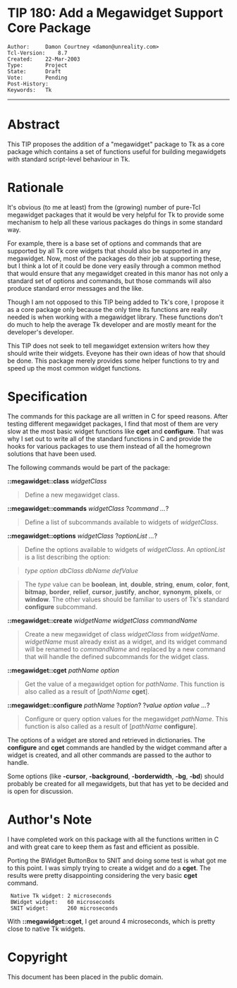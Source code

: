 # TIP 180: Add a Megawidget Support Core Package
	Author:		Damon Courtney <damon@unreality.com>
	Tcl-Version:	8.7
	Created:	22-Mar-2003
	Type:		Project
	State:		Draft
	Vote:		Pending
	Post-History:	
	Keywords:	Tk
-----

# Abstract

This TIP proposes the addition of a "megawidget" package to Tk as a
core package which contains a set of functions useful for building
megawidgets with standard script-level behaviour in Tk.

# Rationale

It's obvious \(to me at least\) from the \(growing\) number of pure-Tcl
megawidget packages that it would be very helpful for Tk to provide
some mechanism to help all these various packages do things in some
standard way.

For example, there is a base set of options and commands that are
supported by all Tk core widgets that should also be supported in any
megawidget.  Now, most of the packages do their job at supporting
these, but I think a lot of it could be done very easily through a
common method that would ensure that any megawidget created in this
manor has not only a standard set of options and commands, but those
commands will also produce standard error messages and the like.

Though I am not opposed to this TIP being added to Tk's core, I
propose it as a core package only because the only time its functions
are really needed is when working with a megawidget library.  These
functions don't do much to help the average Tk developer and are
mostly meant for the developer's developer.

This TIP does not seek to tell megawidget extension writers how they
should write their widgets.  Eveyone has their own ideas of how that
should be done.  This package merely provides some helper functions to
try and speed up the most common widget functions.

# Specification

The commands for this package are all written in C for speed reasons.
After testing different megawidget packages, I find that most of them
are very slow at the most basic widget functions like **cget** and
**configure**.  That was why I set out to write all of the standard
functions in C and provide the hooks for various packages to use them
instead of all the homegrown solutions that have been used.

The following commands would be part of the package:

**::megawidget::class** _widgetClass_

 > Define a new megawidget class.

**::megawidget::commands** _widgetClass_ ?_command ..._?

 > Define a list of subcommands available to widgets of
   _widgetClass_.

**::megawidget::options** _widgetClass_ ?_optionList ..._?

 > Define the options available to widgets of _widgetClass_.  An
   _optionList_ is a list describing the option:

 > _type option dbClass dbName defValue_

 > The _type_ value can be **boolean**, **int**, **double**,
   **string**, **enum**, **color**, **font**, **bitmap**,
   **border**, **relief**, **cursor**, **justify**,
   **anchor**, **synonym**, **pixels**, or **window**.  The
   other values should be familiar to users of Tk's standard
   **configure** subcommand.

**::megawidget::create** _widgetName widgetClass commandName_

 > Create a new megawidget of class _widgetClass_ from
   _widgetName_.  _widgetName_ must already exist as a widget, and
   its widget command will be renamed to _commandName_ and replaced
   by a new command that will handle the defined subcommands for the
   widget class.

**::megawidget::cget** _pathName option_

 > Get the value of a megawidget option for _pathName_.  This
   function is also called as a result of [_pathName_ **cget**].

**::megawidget::configure** _pathName_ ?_option_? ?_value
option value ..._?

 > Configure or query option values for the megawidget _pathName_.
   This function is also called as a result of [_pathName_
   **configure**].

The options of a widget are stored and retrieved in dictionaries.  The
**configure** and **cget** commands are handled by the widget
command after a widget is created, and all other commands are passed
to the author to handle.

Some options \(like **-cursor**, **-background**,
**-borderwidth**, **-bg**, **-bd**\) should probably be created
for all megawidgets, but that has yet to be decided and is open for
discussion.

# Author's Note

I have completed work on this package with all the functions written
in C and with great care to keep them as fast and efficient as
possible.

Porting the BWidget ButtonBox to SNIT and doing some test is what got
me to this point.  I was simply trying to create a widget and do a
**cget**.  The results were pretty disappointing considering the
very basic **cget** command.

	 Native Tk widget: 2 microseconds
	 BWidget widget:   60 microseconds
	 SNIT widget:      260 microseconds

With **::megawidget::cget**, I get around 4 microseconds, which is
pretty close to native Tk widgets.

# Copyright

This document has been placed in the public domain.

